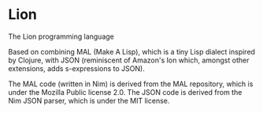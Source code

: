 # Lion
The Lion programming language

Based on combining MAL (Make A Lisp), which is a tiny Lisp dialect inspired by Clojure, with JSON (reminiscent of Amazon's Ion which, amongst other extensions, adds s-expressions to JSON).

The MAL code (written in Nim) is derived from the MAL repository, which is under the Mozilla Public license 2.0. The JSON code is derived from the Nim JSON parser, which is under the MIT license.
